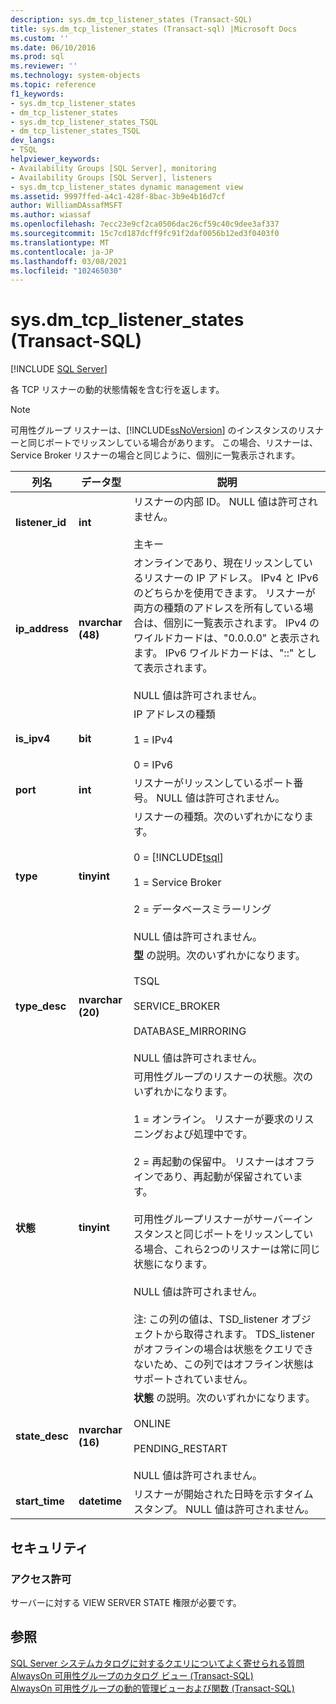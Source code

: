 ```yaml
---
description: sys.dm_tcp_listener_states (Transact-SQL)
title: sys.dm_tcp_listener_states (Transact-sql) |Microsoft Docs
ms.custom: ''
ms.date: 06/10/2016
ms.prod: sql
ms.reviewer: ''
ms.technology: system-objects
ms.topic: reference
f1_keywords:
- sys.dm_tcp_listener_states
- dm_tcp_listener_states
- sys.dm_tcp_listener_states_TSQL
- dm_tcp_listener_states_TSQL
dev_langs:
- TSQL
helpviewer_keywords:
- Availability Groups [SQL Server], monitoring
- Availability Groups [SQL Server], listeners
- sys.dm_tcp_listener_states dynamic management view
ms.assetid: 9997ffed-a4c1-428f-8bac-3b9e4b16d7cf
author: WilliamDAssafMSFT
ms.author: wiassaf
ms.openlocfilehash: 7ecc23e9cf2ca0506dac26cf59c40c9dee3af337
ms.sourcegitcommit: 15c7cd187dcff9fc91f2daf0056b12ed3f0403f0
ms.translationtype: MT
ms.contentlocale: ja-JP
ms.lasthandoff: 03/08/2021
ms.locfileid: "102465030"
---
```

# <a name="sysdm_tcp_listener_states-transact-sql"></a>sys.dm_tcp_listener_states (Transact-SQL)
[!INCLUDE [SQL Server](../../includes/applies-to-version/sqlserver.md)]

  各 TCP リスナーの動的状態情報を含む行を返します。  
  
> [!NOTE]
> 可用性グループ リスナーは、[!INCLUDE[ssNoVersion](../../includes/ssnoversion-md.md)] のインスタンスのリスナーと同じポートでリッスンしている場合があります。 この場合、リスナーは、Service Broker リスナーの場合と同じように、個別に一覧表示されます。  
  
|列名|データ型|説明|  
|-----------------|---------------|-----------------|  
|**listener_id**|**int**|リスナーの内部 ID。 NULL 値は許可されません。<br /><br /> 主キー|  
|**ip_address**|**nvarchar (48)**|オンラインであり、現在リッスンしているリスナーの IP アドレス。 IPv4 と IPv6 のどちらかを使用できます。 リスナーが両方の種類のアドレスを所有している場合は、個別に一覧表示されます。 IPv4 のワイルドカードは、"0.0.0.0" と表示されます。 IPv6 ワイルドカードは、"::" として表示されます。<br /><br /> NULL 値は許可されません。|  
|**is_ipv4**|**bit**|IP アドレスの種類<br /><br /> 1 = IPv4<br /><br /> 0 = IPv6|  
|**port**|**int**|リスナーがリッスンしているポート番号。 NULL 値は許可されません。|  
|**type**|**tinyint**|リスナーの種類。次のいずれかになります。<br /><br /> 0 = [!INCLUDE[tsql](../../includes/tsql-md.md)]<br /><br /> 1 = Service Broker<br /><br /> 2 = データベースミラーリング<br /><br /> NULL 値は許可されません。|  
|**type_desc**|**nvarchar (20)**|**型** の説明。次のいずれかになります。<br /><br /> TSQL<br /><br /> SERVICE_BROKER<br /><br /> DATABASE_MIRRORING<br /><br /> NULL 値は許可されません。|  
|**状態**|**tinyint**|可用性グループのリスナーの状態。次のいずれかになります。<br /><br /> 1 = オンライン。 リスナーが要求のリスニングおよび処理中です。<br /><br /> 2 = 再起動の保留中。 リスナーはオフラインであり、再起動が保留されています。<br /><br /> 可用性グループリスナーがサーバーインスタンスと同じポートをリッスンしている場合、これら2つのリスナーは常に同じ状態になります。<br /><br /> NULL 値は許可されません。<br /><br /> 注: この列の値は、TSD_listener オブジェクトから取得されます。 TDS_listener がオフラインの場合は状態をクエリできないため、この列ではオフライン状態はサポートされていません。|  
|**state_desc**|**nvarchar (16)**|**状態** の説明。次のいずれかになります。<br /><br /> ONLINE<br /><br /> PENDING_RESTART<br /><br /> NULL 値は許可されません。|  
|**start_time**|**datetime**|リスナーが開始された日時を示すタイムスタンプ。 NULL 値は許可されません。|  
  
## <a name="security"></a>セキュリティ  
  
### <a name="permissions"></a>アクセス許可  
 サーバーに対する VIEW SERVER STATE 権限が必要です。  
  
## <a name="see-also"></a>参照  
 [SQL Server システムカタログに対するクエリについてよく寄せられる質問](../../relational-databases/system-catalog-views/querying-the-sql-server-system-catalog-faq.yml)   
 [AlwaysOn 可用性グループのカタログ ビュー &#40;Transact-SQL&#41;](../../relational-databases/system-catalog-views/always-on-availability-groups-catalog-views-transact-sql.md)   
 [AlwaysOn 可用性グループの動的管理ビューおよび関数 &#40;Transact-SQL&#41;](../../relational-databases/system-dynamic-management-views/always-on-availability-groups-dynamic-management-views-functions.md)  
  
  
